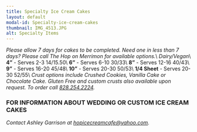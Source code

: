 ```yaml
---
title: Specialty Ice Cream Cakes
layout: default
modal-id: Specialty-ice-cream-cakes
thumbnail: IMG_4513.JPG
alt: Specialty Items 
---
```


*Please allow 7 days for cakes to be completed. Need one in less than 7 days? Please call The Hop on Merrimon for available options.*\\
*Dairy/Vegan*\\
**4”** - Serves 2-3 $14/$15.50\\
**6”** - Serves 6-10 $30/$33\\
**8”** - Serves 12-16 $40/$43\\
**9”** - Serves 16-20 $45/$48\\
**10”** - Serves 20-30 $50/$53\\
**1/4 Sheet** - Serves 20-30 $52/$55\\
*Crust options include Crushed Cookies, Vanilla Cake or Chocolate Cake. Gluten Free and custom crusts also available upon request. To order call <a href="tel:18282542224">828.254.2224</a>.*

### FOR INFORMATION ABOUT WEDDING OR CUSTOM ICE CREAM CAKES 
*Contact Ashley Garrison at <a href="mailto:hopicecreamcafe@yahoo.com">hopicecreamcafe@yahoo.com</a>.*
